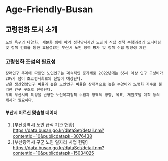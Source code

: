 # Age-Friendly-Busan

## 고령친화 도시 소개

    노인 욕구의 다양화, 세분화 됨에 따라 정책당사자인 노인이 직접 정책 수행과정의 모니터링 및 정책 건의를 통한 효율성있는 부산시 노인 정책 평가 및 정책 수립 방향성 제안 

### 고령친화 조성의 필요성
  
    장래인구 추계에 따르면 노인인구는 계속적인 증가세로 2022년에는 65세 이상 인구 구성비가 20%가 넘어 초고령사회로의 진입이 예상된다.
    낮은 생산연령인구 비율과 높은 노인인구 비율은 상대적으로 높은 부양비와 노령화 지수로 불리한 인구 구조로 진행된다.
    우리 부산시의 특성을 반영한 노인복지정책 수립과 정책의 방향, 목표, 재원조달 계획 등의 제시가 필요하다.

#### 부산시 어르신 맞춤형 데이터
  1. [부산광역시 노인 급식 기관 현황] https://data.busan.go.kr/dataSet/detail.nm?contentId=10&publicdatapk=3076438
  2. [부산광역시 구군 노인 일자리 사업 현황] https://data.busan.go.kr/dataSet/detail.nm?contentId=10&publicdatapk=15034025

